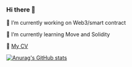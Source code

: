 ### Hi there 👋

<!--
**passer-byzhang/passer-byzhang** is a ✨ _special_ ✨ repository because its `README.md` (this file) appears on your GitHub profile.

Here are some ideas to get you started:

- 
- 
- 👯 I’m looking to collaborate on 
- 🤔 I’m looking for help with ...
- 💬 Ask me about ...
- 📫 How to reach me: ...
- 😄 Pronouns: ...
- ⚡ Fun fact: ...
-->
🔭 I’m currently working on Web3/smart contract

🌱 I’m currently learning Move and Solidity

📝 [My CV](https://github.com/passer-byzhang/passer-byzhang/blob/main/CV.pdf)

[![Anurag's GitHub stats](https://github-readme-stats.vercel.app/api?username=passer-byzhang)](https://github.com/anuraghazra/github-readme-stats)
